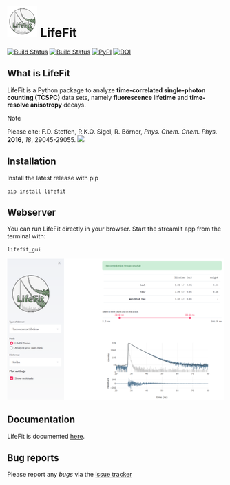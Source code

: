 # <img src="https://raw.githubusercontent.com/RNA-FRETools/Lifefit/master/docs/images/lifefit_logo.png" width="70"> LifeFit

[![Build Status](https://github.com/RNA-FRETools/LifeFit/actions/workflows/build.yml/badge.svg)](https://github.com/RNA-FRETools/Lifefit/actions/workflows/build.yml)
[![Build Status](https://github.com/RNA-FRETools/LifeFit/actions/workflows/docs.yml/badge.svg)](https://github.com/RNA-FRETools/Lifefit/actions/workflows/docs.yml)
[![PyPI](https://img.shields.io/pypi/v/lifefit)](https://pypi.org/project/lifefit/)
[![DOI](https://zenodo.org/badge/DOI/10.5281/zenodo.10966753.svg)](https://doi.org/10.5281/zenodo.10966753)

## What is LifeFit
LifeFit is a Python package to analyze **time-correlated single-photon counting (TCSPC)** data sets, namely **fluorescence lifetime** and **time-resolve anisotropy** decays.

> [!Note]
> Please cite: F.D. Steffen, R.K.O. Sigel, R. Börner, *Phys. Chem. Chem. Phys.* **2016**, *18*, 29045-29055. [![](https://img.shields.io/badge/DOI-10.1039/C6CP04277E-blue.svg)](https://doi.org/10.1039/C6CP04277E)


## Installation
Install the latest release with pip

```
pip install lifefit
```

## Webserver
You can run LifeFit directly in your browser. Start the streamlit app from the terminal with:

```
lifefit_gui
```
<img src="https://raw.githubusercontent.com/RNA-FRETools/Lifefit/master/docs/images/webserver.png">


## Documentation
LifeFit is documented [here](https://rna-fretools.github.io/Lifefit/).


## Bug reports
Please report any *bugs* via the [issue tracker](https://github.com/RNA-FRETools/Lifefit/issues)
